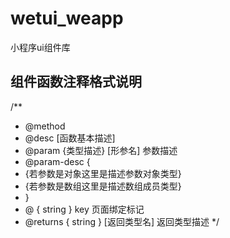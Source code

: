 # wetui_weapp
小程序ui组件库

## 组件函数注释格式说明

/**
 * @method   
 * @desc [函数基本描述]
 * @param {类型描述} [形参名] 参数描述
 * @param-desc {
 *    {若参数是对象这里是描述参数对象类型}
 *    {若参数是数组这里是描述数组成员类型}
 * }
 * @ { string } key 页面绑定标记
 * @returns  { string } [返回类型名] 返回类型描述
 */